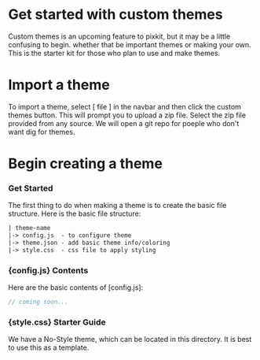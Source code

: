 # Get started with custom themes
Custom themes is an upcoming feature to pixkit, but it may be a little confusing to begin. whether that be important themes or making your own. This is the starter kit for those who plan to use and make themes.

# Import a theme
To import a theme, select [ file ] in the navbar and then click the custom themes button. This will prompt you to upload a zip file. Select the zip file provided from any source. We will open a git repo for poeple who don't want dig for themes.

# Begin creating a theme
### Get Started
The first thing to do when making a theme is to create the basic file structure. Here is the basic file structure:
```txt
| theme-name
|-> config.js  - to configure theme
|-> theme.json - add basic theme info/coloring
|-> style.css  - css file to apply styling
```

### {config.js} Contents
Here are the basic contents of [config.js]:
```javascript
// coming soon...
```
### {style.css} Starter Guide
We have a No-Style theme, which can be located in this directory.
It is best to use this as a template.
